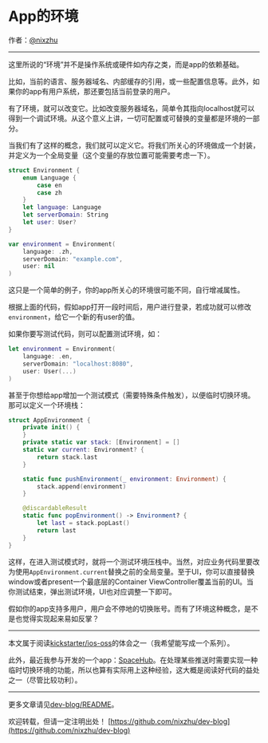 # App的环境

作者：[@nixzhu](https://twitter.com/nixzhu)

---

这里所说的“环境”并不是操作系统或硬件如内存之类，而是app的依赖基础。

比如，当前的语言、服务器域名、内部缓存的引用，或一些配置信息等。此外，如果你的app有用户系统，那还要包括当前登录的用户。

有了环境，就可以改变它。比如改变服务器域名，简单令其指向localhost就可以得到一个调试环境。从这个意义上讲，一切可配置或可替换的变量都是环境的一部分。

当我们有了这样的概念，我们就可以定义它。将我们所关心的环境做成一个封装，并定义为一个全局变量（这个变量的存放位置可能需要考虑一下）。

``` swift
struct Environment {
    enum Language {
        case en
        case zh
    }
    let language: Language 
    let serverDomain: String
    let user: User?
}

var environment = Environment(
    language: .zh,
    serverDomain: "example.com",
    user: nil
)
```

这只是一个简单的例子，你的app所关心的环境很可能不同，自行增减属性。

根据上面的代码，假如app打开一段时间后，用户进行登录，若成功就可以修改`environment`，给它一个新的有user的值。

如果你要写测试代码，则可以配置测试环境，如：

``` swift
let environment = Environment(
    language: .en,
    serverDomain: "localhost:8080",
    user: User(...)
)
```

甚至于你想给app增加一个测试模式（需要特殊条件触发），以便临时切换环境。那可以定义一个环境栈：

``` swift
struct AppEnvironment {
    private init() {
    }
    private static var stack: [Environment] = []
    static var current: Environment? {
        return stack.last
    }

    static func pushEnvironment(_ environment: Environment) {
        stack.append(environment)
    }

    @discardableResult
    static func popEnvironment() -> Environment? {
        let last = stack.popLast()
        return last
    }
}
```

这样，在进入测试模式时，就将一个测试环境压栈中。当然，对应业务代码里要改为使用`AppEnvironment.current`替换之前的全局变量。至于UI，你可以直接替换window或者present一个最底层的Container ViewController覆盖当前的UI。当你测试结束，弹出测试环境，UI也对应调整一下即可。

假如你的app支持多用户，用户会不停地的切换账号。而有了环境这种概念，是不是也觉得实现起来易如反掌？

---

本文属于阅读[kickstarter/ios-oss](https://github.com/kickstarter/ios-oss)的体会之一（我希望能写成一个系列）。

此外，最近我参与开发的一个app：[SpaceHub](https://duodian.com)。在处理某些推送时需要实现一种临时切换环境的功能，所以也算有实际用上这种经验，这大概是阅读好代码的益处之一（尽管比较功利）。

---

更多文章请见[dev-blog/README](https://github.com/nixzhu/dev-blog/blob/master/README.md)。

欢迎转载，但请一定注明出处！ [https://github.com/nixzhu/dev-blog](https://github.com/nixzhu/dev-blog)
